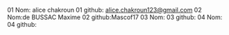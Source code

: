 01 Nom: alice chakroun
01 github: alice.chakroun123@gmail.com
02 Nom:de BUSSAC Maxime
02 github:Mascof17
03 Nom:
03 github:
04 Nom:
04 github:
